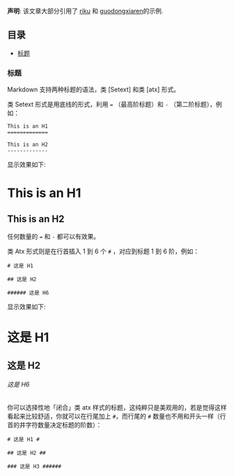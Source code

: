 **声明**: 该文章大部分引用了 [riku][src1] 和 [guodongxiaren][src2]的示例.

  [src1]: https://github.com/riku/Markdown-Syntax-CN/blob/master/syntax.md
  [src2]: https://github.com/guodongxiaren/README/blob/master/README.md


## 目录
  * [标题](#标题)
  
### 标题
Markdown 支持两种标题的语法，类 [Setext] 和类 [atx] 形式。

类 Setext 形式是用底线的形式，利用 `=` （最高阶标题）和 `-` （第二阶标题），例如：

    This is an H1
    =============

    This is an H2
    -------------
    
显示效果如下:

   This is an H1
   =============

   This is an H2
   -------------

任何数量的 `=` 和 `-` 都可以有效果。


类 Atx 形式则是在行首插入 1 到 6 个 `#` ，对应到标题 1 到 6 阶，例如：

    # 这是 H1

    ## 这是 H2

    ###### 这是 H6

显示效果如下:

   # 这是 H1

   ## 这是 H2

   ###### 这是 H6

你可以选择性地「闭合」类 atx 样式的标题，这纯粹只是美观用的，若是觉得这样看起来比较舒适，你就可以在行尾加上 `#`，而行尾的 `#` 数量也不用和开头一样（行首的井字符数量决定标题的阶数）：

    # 这是 H1 #

    ## 这是 H2 ##

    ### 这是 H3 ######
